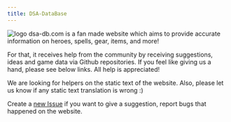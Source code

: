 ```yaml
---
title: DSA-DataBase
---
```

![logo](https://dsa.jeremi.biz/img/logo.png "Welcome")
dsa-db.com is a fan made website which aims to provide accurate information on heroes, spells, gear, items, and more!

For that, it receives help from the community by receiving suggestions, ideas and game data via Github repositories. If you feel like giving us a hand, please see below links. All help is appreciated! 

We are looking for helpers on the static text of the website. 
Also, please let us know if any static text translation is wrong :)

Create a [new Issue](https://github.com/kayoo123/DSA-DB/issues) if you want to give a suggestion, report bugs that happened on the website.
